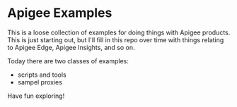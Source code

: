 # Apigee Examples

This is a loose collection of examples for doing things with Apigee products. 
This is just starting out, but I'll fill in this repo over time with things relating to Apigee Edge, Apigee Insights, and so on. 

Today there are two classes of examples:

 - scripts and tools
 - sampel proxies

Have fun exploring! 
